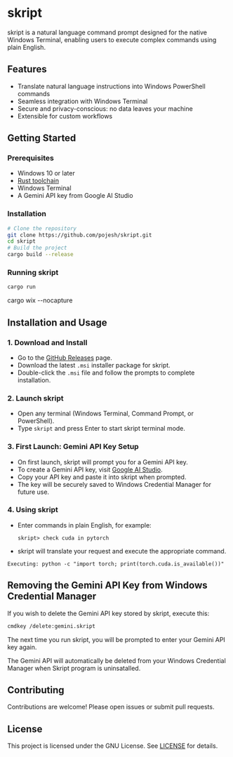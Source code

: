 # skript

skript is a natural language command prompt designed for the native Windows Terminal, enabling users to execute complex commands using plain English.

## Features
- Translate natural language instructions into Windows PowerShell commands
- Seamless integration with Windows Terminal
- Secure and privacy-conscious: no data leaves your machine
- Extensible for custom workflows

## Getting Started

### Prerequisites
- Windows 10 or later
- [Rust toolchain](https://www.rust-lang.org/tools/install)
- Windows Terminal
- A Gemini API key from Google AI Studio

### Installation
```sh
# Clone the repository
git clone https://github.com/pojesh/skript.git
cd skript
# Build the project
cargo build --release
```

### Running skript
```sh
cargo run 
```
cargo wix --nocapture

## Installation and Usage

### 1. Download and Install
- Go to the [GitHub Releases](https://github.com/pojesh/skript/releases) page.
- Download the latest `.msi` installer package for skript.
- Double-click the `.msi` file and follow the prompts to complete installation.

### 2. Launch skript
- Open any terminal (Windows Terminal, Command Prompt, or PowerShell).
- Type `skript` and press Enter to start skript terminal mode.

### 3. First Launch: Gemini API Key Setup
- On first launch, skript will prompt you for a Gemini API key.
- To create a Gemini API key, visit [Google AI Studio](https://aistudio.google.com/apikey).
- Copy your API key and paste it into skript when prompted.
- The key will be securely saved to Windows Credential Manager for future use.

### 4. Using skript
- Enter commands in plain English, for example:
  ```
  skript> check cuda in pytorch
  ```
- skript will translate your request and execute the appropriate command.

```
Executing: python -c "import torch; print(torch.cuda.is_available())"
```

## Removing the Gemini API Key from Windows Credential Manager
If you wish to delete the Gemini API key stored by skript, execute this:

```bash
cmdkey /delete:gemini.skript
```

The next time you run skript, you will be prompted to enter your Gemini API key again.

The Gemini API will automatically be deleted from your Windows Credential Manager when Skript program is uninsatalled.

## Contributing
Contributions are welcome! Please open issues or submit pull requests.

## License
This project is licensed under the GNU License. See [LICENSE](LICENSE) for details.

